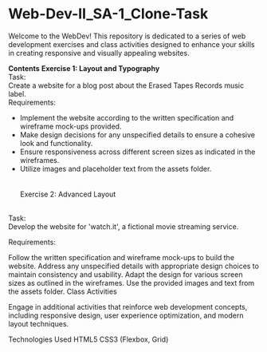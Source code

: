 # Web-Dev-II_SA-1_Clone-Task
Welcome to the WebDev! This repository is dedicated to a series of web development exercises and class activities designed to enhance your skills in creating responsive and visually appealing websites.

**Contents**
**Exercise 1: Layout and Typography**
<br>
Task:
<br>
Create a website for a blog post about the Erased Tapes Records music label.
<br>
Requirements:
<br>
- Implement the website according to the written specification and wireframe mock-ups provided.
- Make design decisions for any unspecified details to ensure a cohesive look and functionality.
- Ensure responsiveness across different screen sizes as indicated in the wireframes.
- Utilize images and placeholder text from the assets folder.
<br><br><br>
Exercise 2: Advanced Layout
<br>
Task:
<br>
Develop the website for 'watch.it', a fictional movie streaming service.

Requirements:

Follow the written specification and wireframe mock-ups to build the website.
Address any unspecified details with appropriate design choices to maintain consistency and usability.
Adapt the design for various screen sizes as outlined in the wireframes.
Use the provided images and text from the assets folder.
Class Activities

Engage in additional activities that reinforce web development concepts, including responsive design, user experience optimization, and modern layout techniques.

Technologies Used
HTML5
CSS3 (Flexbox, Grid)
